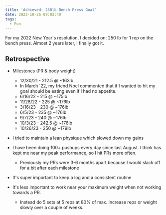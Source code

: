 ```yaml
---
title: 'Achieved: 250lb Bench Press Goal'
date: 2023-10-26 09:03:40
tags:
  - Fun
---
```


For my 2022 New Year's resolution, I decided on: 250 lb for 1 rep on the bench press. Almost 2 years later, I finally got it.

<!-- more -->

## Retrospective

- Milestones (PR & body weight)

  - 12/30/21 - 212.5 @ ~163lb
  - In March '22, my friend Noel commented that if I wanted to hit my goal should be eating even if I had no appetite.
  - 6/16/22 - 215 @ ~175lb
  - 11/28/22 - 225 @ ~176lb
  - 3/16/23 - 230 @ ~176lb
  - 6/5/23 - 235 @ ~176lb
  - 9/7/23 - 240 @ ~176lb
  - 10/3/23 - 242.5 @ ~176lb
  - 10/26/23 - 250 @ ~179lb

- I tried to maintain a lean physique which slowed down my gains
- I have been doing 100+ pushups every day since last August. I think has kept me near my peak performance, so I hit PRs more often.
  - Previously my PRs were 3-6 months apart because I would slack off for a bit after each milestone
- It's super important to keep a log and a consistent routine
- It's less important to work near your maximum weight when not working towards a PR.
  - Instead do 5 sets at 5 reps at 80% of max. Increase reps or weight slowly over a couple of weeks.
